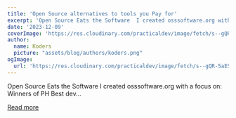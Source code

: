 ```yaml
---
title: 'Open Source alternatives to tools you Pay for'
excerpt: 'Open Source Eats the Software  I created osssoftware.org with a focus on:   Winners of PH Best dev...'
date: '2023-12-09'
coverImage: 'https://res.cloudinary.com/practicaldev/image/fetch/s--gQR-5aE5--/c_imagga_scale,f_auto,fl_progressive,h_420,q_auto,w_1000/https://dev-to-uploads.s3.amazonaws.com/uploads/articles/89fciero9877z86xsk55.png'
author:
  name: Koders
  picture: "assets/blog/authors/koders.png"
ogImage:
  url: 'https://res.cloudinary.com/practicaldev/image/fetch/s--gQR-5aE5--/c_imagga_scale,f_auto,fl_progressive,h_420,q_auto,w_1000/https://dev-to-uploads.s3.amazonaws.com/uploads/articles/89fciero9877z86xsk55.png'
---
```


Open Source Eats the Software  I created osssoftware.org with a focus on:   Winners of PH Best dev...

[Read more](https://dev.to/johnrushx/open-source-alternatives-to-tools-you-pay-for-1g9c)
